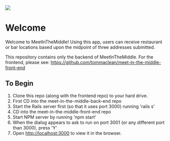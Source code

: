 <img src="https://i.imgur.com/BqXmkN4.png" />

# Welcome

Welcome to MeetInTheMiddle! Using this app, users can receive restaurant or bar locations based upon the midpoint of three addresses submitted.

This repository contains only the backend of MeetInTheMiddle. For the frontend, please see:
https://github.com/tommaclean/meet-in-the-middle-front-end

## To Begin

1. Clone this repo (along with the frontend repo) to your hard drive.
2. First CD into the meet-in-the-middle-back-end repo
3. Start the Rails server first (so that it uses port 3000) running 'rails s'
4. CD into the meet-in-the-middle-front-end repo
5. Start NPM server by running 'npm start'
6. When the dialog appears to ask to run on port 3001 (or any different port than 3000), press 'Y'
7. Open [http://localhost:3000](http://localhost:3000) to view it in the browser.



